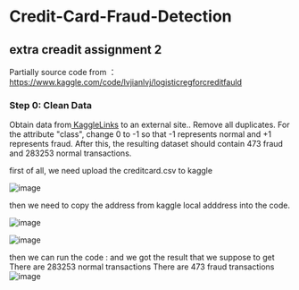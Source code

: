# Credit-Card-Fraud-Detection 
## extra creadit assignment 2

Partially source code from ：https://www.kaggle.com/code/lvjianlvj/logisticregforcreditfauld


### Step 0: Clean Data

Obtain data from[ KaggleLinks](https://www.kaggle.com/mlg-ulb/creditcardfraud) to an external site.. Remove all duplicates. For the attribute "class", change 0 to -1 so that -1 represents normal and +1 represents fraud. 
After this, the resulting dataset should contain 473 fraud and 283253 normal transactions. 

first of all, we need upload the creditcard.csv to kaggle

![image](https://github.com/mujunyu520/Credit-Card-Fraud-Detection/assets/60667298/d23708fc-0727-455a-9239-474a9882fdd7)

then we need to copy the address from kaggle local adddress into the code.

![image](https://github.com/mujunyu520/Credit-Card-Fraud-Detection/assets/60667298/28704398-22fd-40b2-a406-9c66f90421ad)

![image](https://github.com/mujunyu520/Credit-Card-Fraud-Detection/assets/60667298/3ee9b219-ed27-4cc3-a158-4f6e3edb2055)

then we can run the code :
and we got the result that we suppose to get 
There are 283253 normal transactions
There are 473 fraud transactions
![image](https://github.com/mujunyu520/Credit-Card-Fraud-Detection/assets/60667298/7e9fee3a-d84f-4d1a-9b19-7764a866b13c)
